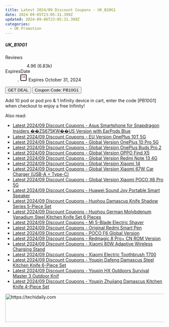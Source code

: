 ```yaml
---
title: Latest 2024/09 Discount Coupons - UK_B10G1
date: 2024-09-05T23:05:31.399Z
updated: 2024-09-06T23:05:31.399Z
categories:
  - UK Promotion
---
```



<div class="max-w-4xl mx-auto grid grid-cols-1 lg:max-w-5xl lg:gap-x-20 lg:grid-cols-2">
  <div class="relative p-3 col-start-1 row-start-1 flex flex-col-reverse rounded-lg bg-gradient-to-t from-black/75 via-black/0 sm:bg-none sm:row-start-2 sm:p-0 lg:row-start-1">
    <h5 class="mt-1 text-lg font-semibold text-white sm:text-slate-900 md:text-2xl dark:sm:text-white">UK_B10G1</h5>
  </div>
  
  <div class="col-start-1 col-end-3 row-start-1 grid gap-4 sm:mb-6 sm:grid-cols-4 lg:col-start-2 lg:row-span-6 lg:row-end-6 lg:mb-0 lg:gap-6">
    
  </div>
  <dl class="row-start-2 mt-4 flex items-center text-xs font-medium sm:row-start-3 sm:mt-1 md:mt-2.5 lg:row-start-2">
    <dt class="sr-only">Reviews</dt>
    <dd class="flex items-center text-indigo-600 dark:text-indigo-400">
      <svg width="24" height="24" fill="none" aria-hidden="true" class="mr-1 stroke-current dark:stroke-indigo-500">
        <path d="m12 5 2 5h5l-4 4 2.103 5L12 16l-5.103 3L9 14l-4-4h5l2-5Z" stroke-width="2" stroke-linecap="round" stroke-linejoin="round" />
      </svg>
      <span>4.96 <span class="font-normal text-slate-400">(6.83k)</span></span>
    </dd>
    <dt class="sr-only">ExpiresDate</dt>
    <dd class="flex items-center">
      <svg width="2" height="2" aria-hidden="true" fill="currentColor" class="mx-3 text-slate-300">
        <circle cx="1" cy="1" r="1" />
      </svg>
      <svg width="24" height="24" viewBox="0 0 24 24" fill="none" stroke="currentColor" stroke-width="2">
        <rect x="3" y="3" width="18" height="18" rx="2" fill="#fff" />
        <path d="M6 10L18 10" stroke="red" stroke-width="2" fill="none" />
        <path d="M10 6L10 18" stroke="#fff" stroke-width="2" fill="none" />
      </svg>
      Expires October 31, 2024    </dd>
  </dl>
  <div class="col-start-1 row-start-3 mt-4 self-center sm:col-start-2 sm:row-span-2 sm:row-start-2 sm:mt-0 lg:col-start-1 lg:row-start-3 lg:row-end-4 lg:mt-6">
    <button type="button" onClick="javascript:window.open(decodeURIComponent('https%3A%2F%2Fwww.shareasale.com%2Fu.cfm%3Fd%3D1231106%26m%3D92020%26u%3D4338022'), '_blank');void(0);" class="rounded-lg bg-red-600 px-3 py-2 text-sm font-medium leading-6 text-white">GET DEAL</button>
    <button type="button" onClick="javascript:window.open(decodeURIComponent('https%3A%2F%2Fwww.shareasale.com%2Fu.cfm%3Fd%3D1231106%26m%3D92020%26u%3D4338022'), '_blank');void(0);" class="border-dashed border-2 border-indigo-600 bg-green-100 text-sm leading-6 font-medium py-2 px-3 rounded-lg">Coupon Code: PB10G1</button>
  </div>
  <p class="col-start-1 mt-4 text-sm leading-6 sm:col-span-2 lg:col-span-1 lg:row-start-4 lg:mt-6 dark:text-slate-400">
    Add 10  pod or pod pro &amp; 1 Infinity device in cart, enter the code [PB10G1] when checkout to enjoy a free Infinity! 
  </p>
</div>
<span class="atpl-alsoreadstyle">Also read:</span>
<div><ul>
<li><a href="https://coupons.techidaily.com/coupon-1117931-share-97331-sale/"><u>Latest 2024/09 Discount Coupons - Asus Smartphone for Snapdragon Insiders ��ZS675KW��US Version with EarPods Blue</u></a></li>
<li><a href="https://coupons.techidaily.com/coupon-1117934-share-97331-sale/"><u>Latest 2024/09 Discount Coupons - EU Version OnePlus 10T 5G</u></a></li>
<li><a href="https://coupons.techidaily.com/coupon-1117932-share-97331-sale/"><u>Latest 2024/09 Discount Coupons - Global Version OnePlus 10 Pro 5G</u></a></li>
<li><a href="https://coupons.techidaily.com/coupon-1117935-share-97331-sale/"><u>Latest 2024/09 Discount Coupons - Global Version OnePlus Buds Pro 2</u></a></li>
<li><a href="https://coupons.techidaily.com/coupon-1117929-share-97331-sale/"><u>Latest 2024/09 Discount Coupons - Global Version OPPO Find X5</u></a></li>
<li><a href="https://coupons.techidaily.com/coupon-1117858-share-97331-sale/"><u>Latest 2024/09 Discount Coupons - Global Version Redmi Note 13 4G</u></a></li>
<li><a href="https://coupons.techidaily.com/coupon-1117859-share-97331-sale/"><u>Latest 2024/09 Discount Coupons - Global Version Xiaomi 14</u></a></li>
<li><a href="https://coupons.techidaily.com/coupon-1117933-share-97331-sale/"><u>Latest 2024/09 Discount Coupons - Global Version Xiaomi 67W Car Charger (USB-A + Type-C)</u></a></li>
<li><a href="https://coupons.techidaily.com/coupon-1117857-share-97331-sale/"><u>Latest 2024/09 Discount Coupons - Global Version Xiaomi POCO X6 Pro 5G</u></a></li>
<li><a href="https://coupons.techidaily.com/coupon-1117926-share-97331-sale/"><u>Latest 2024/09 Discount Coupons - Huawei Sound Joy Portable Smart Speaker</u></a></li>
<li><a href="https://coupons.techidaily.com/coupon-1117854-share-97331-sale/"><u>Latest 2024/09 Discount Coupons - Huohou Damascus Knife Shadow Series 5-Piece Set</u></a></li>
<li><a href="https://coupons.techidaily.com/coupon-1117856-share-97331-sale/"><u>Latest 2024/09 Discount Coupons - Huohou German Molybdenum Vanadium Steel Kitchen Knife Set 6 Pieces</u></a></li>
<li><a href="https://coupons.techidaily.com/coupon-1117924-share-97331-sale/"><u>Latest 2024/09 Discount Coupons - Mi 5-Blade Electric Shaver</u></a></li>
<li><a href="https://coupons.techidaily.com/coupon-1117860-share-97331-sale/"><u>Latest 2024/09 Discount Coupons - Original Redmi Smart Pen</u></a></li>
<li><a href="https://coupons.techidaily.com/coupon-1117928-share-97331-sale/"><u>Latest 2024/09 Discount Coupons - POCO F6 Global Version</u></a></li>
<li><a href="https://coupons.techidaily.com/coupon-1117930-share-97331-sale/"><u>Latest 2024/09 Discount Coupons - Redmagic 8 Pro+ CN ROM Version</u></a></li>
<li><a href="https://coupons.techidaily.com/coupon-1117927-share-97331-sale/"><u>Latest 2024/09 Discount Coupons - Xiaomi 80W Adaptive Wireless Charging Stand</u></a></li>
<li><a href="https://coupons.techidaily.com/coupon-1117925-share-97331-sale/"><u>Latest 2024/09 Discount Coupons - Xiaomi Electric Toothbrush T700</u></a></li>
<li><a href="https://coupons.techidaily.com/coupon-1117855-share-97331-sale/"><u>Latest 2024/09 Discount Coupons - Youpin Dafeng Damascus Steel Kitchen Knife 6-Piece Set</u></a></li>
<li><a href="https://coupons.techidaily.com/coupon-1117852-share-97331-sale/"><u>Latest 2024/09 Discount Coupons - Youpin HX Outdoors Survival Master 3 Outdoor Knif</u></a></li>
<li><a href="https://coupons.techidaily.com/coupon-1117853-share-97331-sale/"><u>Latest 2024/09 Discount Coupons - Youpin Zhujiang Damascus Kitchen Knife 4-Piece Set</u></a></li>
</ul></div>

<ins class="adsbygoogle"
      style="display:block"
      data-ad-client="ca-pub-7571918770474297"
      data-ad-slot="8358498916"
      data-ad-format="auto"
      data-full-width-responsive="true"></ins>
<!-- affiliate ads begin -->
<a href="https://unicoeye.pxf.io/c/5597632/2134228/18498" target="_top" id="2134228">
  <img src="//a.impactradius-go.com/display-ad/18498-2134228" border="0" alt="https://techidaily.com" width="728" height="90"/>
</a>
<img height="0" width="0" src="https://unicoeye.pxf.io/i/5597632/2134228/18498" style="position:absolute;visibility:hidden;" border="0" />
<!-- affiliate ads end -->